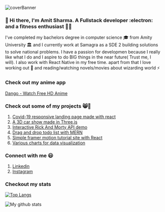 ![coverBanner](https://user-images.githubusercontent.com/46066481/96243977-1a58d200-0fc3-11eb-9340-aa18eb714230.png)


### 👋 Hi there, I'm Amit Sharma. A Fullstack developer :electron:  and a fitness enthusiast 🏃‍♂️
I've completed my bachelors degree in computer science 🎓 from Amity University 🏛️
and I currently work at Samagra as a SDE 2 building solutions to solve national problems.
I have a passion for developmen because I really like what I do and I aspire to do BIG things in the near future( Trust me, I will). I also work with React Native in my free time.
apart from that I love working out :running: and reading/watching novels/movies about 
wizarding world :zap:

### Check out my anime app
[Dango - Watch Free HD Anime](https://www.dangoapp.xyz)

### Check out some of my  projects 😸🖤
1) [Covid-19 responsive landing page made with react](https://amits19-covid-19-landing-page.netlify.app/)
2) [A 3D car show made in Three.js](https://amit-s19-three-fiber.netlify.app/)
3) [Interactive Rick And Morty API demo](https://amits19-rick-morty-api-demo.netlify.app/)
4) [Drag and drop todo list with MERN](https://amits19-react-todo-drag-drop.netlify.app/)
5) [Simple framer motion tutorial site with React](https://amits19-framer-motion.netlify.app/)
6) [Various charts for data visualization](https://amit-s19-plotly-components.netlify.app/)


### Connect with me :smiley:

1) [Linkedin](https://www.linkedin.com/in/amits19/)
2) [Instagram](https://www.instagram.com/__.the.666.th.__)

### Checkout my stats
[![Top Langs](https://github-readme-stats.vercel.app/api/top-langs/?username=amit-s19)](https://github.com/anuraghazra/github-readme-stats)

![My github stats](https://github-readme-stats.vercel.app/api?username=amit-s19&show_icons=true&theme=great-gatsby)
